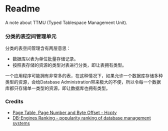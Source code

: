 # Readme
A note about TTMU (Typed Tablespace Management Unit).

### 分类的表空间管理单元

分类的表空间管理含有两层意思：
- 数据库以表为单位批量存储记录。
- 按照表存储的资源的类型对表进行分类，即让表拥有类型。

一个应用程序可能拥有非常多的表，在这种情况下，如果允许一个数据库存储多种类型的资源，会给Database Administration带来极大的不便，所以令每一个数据库都只存储单一类型的资源，即让数据库也拥有类型。

### Credits
- [Page Table, Page Number and Byte Offset - Hcpty](https://github.com/hcpty/page-table-page-number-and-byte-offset)
- [DB-Engines Ranking - popularity ranking of database management systems](https://db-engines.com/en/ranking)
